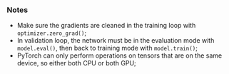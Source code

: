 ### Notes

* Make sure the gradients are cleaned in the training loop with ```optimizer.zero_grad()```;
* In validation loop, the network must be in the evaluation mode with ```model.eval()```, then back to training mode with ```model.train()```;
* PyTorch can only perform operations on tensors that are on the same device, so either both CPU or both GPU;